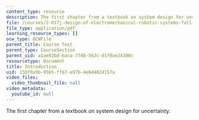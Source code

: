 ```yaml
---
content_type: resource
description: The first chapter from a textbook on system design for uncertainty.
file: /courses/2-017j-design-of-electromechanical-robotic-systems-fall-2009/15bf0a9b95b5ff67e97b4e644824157a_MIT2_017JF09_ch01.pdf
file_type: application/pdf
learning_resource_types: []
ocw_type: OCWFile
parent_title: Course Text
parent_type: CourseSection
parent_uid: a1ae82bd-baca-7740-562c-d1f0ae24300c
resourcetype: Document
title: Introduction
uid: 15bf0a9b-95b5-ff67-e97b-4e644824157a
video_files:
  video_thumbnail_file: null
video_metadata:
  youtube_id: null
---
```

The first chapter from a textbook on system design for uncertainty.

